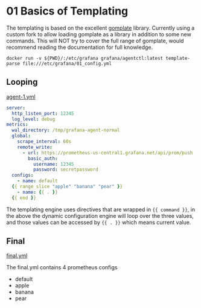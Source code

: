 # 01 Basics of Templating

The templating is based on the excellent [gomplate](https://docs.gomplate.ca/) library. Currently using a custom fork to allow loading gomplate as a library in addition to some new commands. This will NOT try to cover the full range of gomplate, would recommend reading the documentation for full knowledge. 

`docker run -v ${PWD}/:/etc/grafana grafana/agentctl:latest template-parse file:///etc/grafana/01_config.yml`

## Looping

[agent-1.yml](01_assets/agent-1.yml)

```yaml
server:
  http_listen_port: 12345
  log_level: debug
metrics:
  wal_directory: /tmp/grafana-agent-normal
  global:
    scrape_interval: 60s
    remote_write:
      - url: https://prometheus-us-central1.grafana.net/api/prom/push
        basic_auth:
          username: 12345
          password: secretpassword
  configs:
    - name: default
  {{ range slice "apple" "banana" "pear" }}
    - name: {{ . }}
  {{ end }}
```

The templating engine uses directives that are wrapped in `{{ command }}`, in the above the dynamic configuration engine will loop over the three values, and those values can be accessed by `{{ . }}` which means current value. 

## Final

[final.yml](01_assets/final.yml)

The final.yml contains 4 prometheus configs

- default
- apple
- banana
- pear